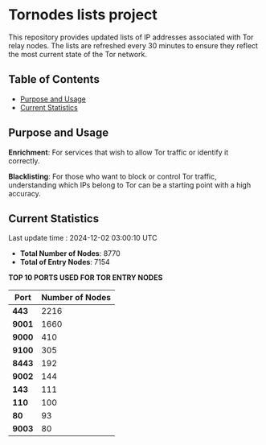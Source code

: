 # Tornodes lists project

This repository provides updated lists of IP addresses associated with Tor relay nodes. The lists are refreshed every 30 minutes to ensure they reflect the most current state of the Tor network.

## Table of Contents

- [Purpose and Usage](#purpose-and-usage)
- [Current Statistics](#current-statistics)


## Purpose and Usage

**Enrichment**: For services that wish to allow Tor traffic or identify it correctly.

**Blacklisting**: For those who want to block or control Tor traffic, understanding which IPs belong to Tor can be a starting point with a high accuracy.

## Current Statistics

Last update time : 2024-12-02 03:00:10 UTC

- **Total Number of Nodes**: 8770
- **Total of Entry Nodes**: 7154

**TOP 10 PORTS USED FOR TOR ENTRY NODES**

| **Port** | **Number of Nodes** |
|------|-----------------|
| **443**   | 2216  |
| **9001**   | 1660  |
| **9000**   | 410  |
| **9100**   | 305  |
| **8443**   | 192  |
| **9002**   | 144  |
| **143**   | 111  |
| **110**   | 100  |
| **80**   | 93  |
| **9003**   | 80  |

